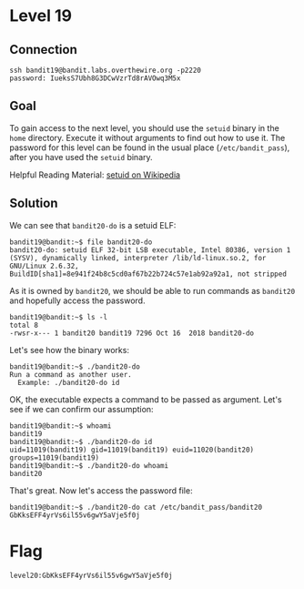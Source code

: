 # Level 19
## Connection
~~~~
ssh bandit19@bandit.labs.overthewire.org -p2220
password: IueksS7Ubh8G3DCwVzrTd8rAVOwq3M5x
~~~~

## Goal
To gain access to the next level, you should use the `setuid` binary in the `home` directory. Execute it without arguments to find out how to use it. The password for this level can be found in the usual place (`/etc/bandit_pass`), after you have used the `setuid` binary.

Helpful Reading Material: [setuid on Wikipedia](https://en.wikipedia.org/wiki/Setuid)

## Solution
We can see that `bandit20-do` is a setuid ELF:
~~~~
bandit19@bandit:~$ file bandit20-do 
bandit20-do: setuid ELF 32-bit LSB executable, Intel 80386, version 1 (SYSV), dynamically linked, interpreter /lib/ld-linux.so.2, for GNU/Linux 2.6.32, BuildID[sha1]=8e941f24b8c5cd0af67b22b724c57e1ab92a92a1, not stripped
~~~~

As it is owned by `bandit20`, we should be able to run commands as `bandit20` and hopefully access the password.
~~~~
bandit19@bandit:~$ ls -l
total 8
-rwsr-x--- 1 bandit20 bandit19 7296 Oct 16  2018 bandit20-do
~~~~

Let's see how the binary works:
~~~~
bandit19@bandit:~$ ./bandit20-do 
Run a command as another user.
  Example: ./bandit20-do id
~~~~

OK, the executable expects a command to be passed as argument. Let's see if we can confirm our assumption:
~~~~
bandit19@bandit:~$ whoami 
bandit19
bandit19@bandit:~$ ./bandit20-do id
uid=11019(bandit19) gid=11019(bandit19) euid=11020(bandit20) groups=11019(bandit19)
bandit19@bandit:~$ ./bandit20-do whoami
bandit20
~~~~

That's great. Now let's access the password file:
~~~~
bandit19@bandit:~$ ./bandit20-do cat /etc/bandit_pass/bandit20
GbKksEFF4yrVs6il55v6gwY5aVje5f0j
~~~~

# Flag
~~~~
level20:GbKksEFF4yrVs6il55v6gwY5aVje5f0j
~~~~